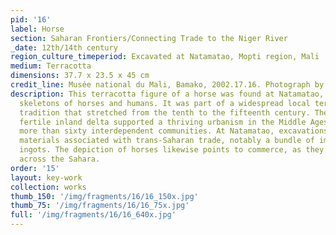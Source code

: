 ```yaml
---
pid: '16'
label: Horse
section: Saharan Frontiers/Connecting Trade to the Niger River
_date: 12th/14th century
region_culture_timeperiod: Excavated at Natamatao, Mopti region, Mali
medium: Terracotta
dimensions: 37.7 x 23.5 x 45 cm
credit_line: Musée national du Mali, Bamako, 2002.17.16. Photograph by Seydou Camara
description: This terracotta figure of a horse was found at Natamatao, Mali, alongside
  skeletons of horses and humans. It was part of a widespread local terracotta sculpture
  tradition that stretched from the tenth to the fifteenth century. The Niger River?s
  fertile inland delta supported a thriving urbanism in the Middle Ages that included
  more than sixty interdependent communities. At Natamatao, excavations unearthed
  materials associated with trans-Saharan trade, notably a bundle of imported copper
  ingots. The depiction of horses likewise points to commerce, as they were traded
  across the Sahara.
order: '15'
layout: key-work
collection: works
thumb_150: '/img/fragments/16/16_150x.jpg'
thumb_75: '/img/fragments/16/16_75x.jpg'
full: '/img/fragments/16/16_640x.jpg'
---
```

